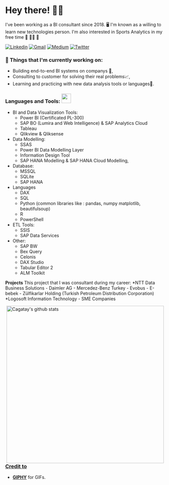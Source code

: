 <!-- Greeting -->
# Hey there! :wave::smiley:

<!--Introduction -->
I've been working as a BI consultant since 2018. 🖥 I'm known as a willing to learn new technologies person.
I'm also interested in Sports Analytics in my free time 🏃 🏃‍♀️ 🏀
<br>

<!-- Your badges -->
[![Linkedin](https://img.shields.io/badge/-cagataycevik-blue?style=flat&logo=Linkedin&logoColor=white)](https://www.linkedin.com/in/cagataycevik)
[![Gmail](https://img.shields.io/badge/-cagatayycevikk-c14438?style=flat&logo=Gmail&logoColor=white)](mailto:cagatayycevikk@gmail.com)
[![Medium](https://img.shields.io/badge/-@cagataycevikk-black?style=flat&logo=Medium&logoColor=white)](https://medium.com/@cagataycevikk)
[![Twitter](https://img.shields.io/badge/-cagataycevikk-c13584?style=flat&labelColor=c13584&logo=twitter&logoColor=white)](https://twitter.com/cagataycevikk)



### 💼  Things that I'm currently working on: 
* Building end-to-end BI systems on companys 🔎,
* Consulting to customer for solving their real problems📈,
* Learning and practicing with new data analysis tools or languages🎒.

### Languages and Tools: <img src="https://media.giphy.com/media/WUlplcMpOCEmTGBtBW/giphy.gif" width="30">
* BI and Data Visualization Tools:
	- Power BI (Certificated PL-300)
	- SAP BO (Lumira and Web Intelligence) & SAP Analytics Cloud
	- Tableau
	- Qlikview & Qliksense
* Data Modelling: 
	- SSAS
	- Power BI Data Modelling Layer
	- Information Design Tool
	- SAP HANA Modelling & SAP HANA Cloud Modelling,
* Database:
	- MSSQL
	- SQLite
	- SAP HANA
* Languages
	- DAX
	- SQL
	- Python (common libraries like : pandas, numpy matplotlib, beautifulsoup) 
	- R
	- PowerShell
* ETL Tools: 
	- SSIS
	- SAP Data Services
* Other: 
	- SAP BW 
	- Bex Query
	- Celonis 
	- DAX Studio
	- Tabular Editor 2 
	- ALM Toolkit

**Projects**
This project that I was consultant during my career:
*NTT Data Business Solutions
	- Daimler AG - Mercedez-Benz Turkey  - Evobus 
	- E-bebek
	- Zülfikarlar Holding (Turkish Petroleum Distribution Corporation)
*Logosoft Information Technology
	- SME Companies

<p> <!-- GitHub README Stats -->
  <a href="https://gitstats.me/cacevik">
    <img width="500" height="auto" align="right" alt="Cagatay's github stats" 
         src="https://github-readme-stats.vercel.app/api?username=cacevik&show_icons=true&theme=algolia&count_private=true&include_all_commits=true" />
   <!-- <img width="30%" height="auto" align="right" alt="Cagatay's github stats" 
         src="https://github-readme-stats.vercel.app/api/top-langs/?username=cacevik&layout=compact" />
  </a>
 

<h4 align="center"> Thanks for Visiting!:innocent:</h4>

<!-- Credit -->
### Credit to 
- [**GIPHY**](https://giphy.com/) for GIFs. 
